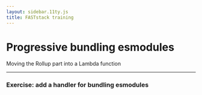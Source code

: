 ```yaml
---
layout: sidebar.11ty.js
title: FASTstack training
---
```


# Progressive bundling esmodules

Moving the Rollup part into a Lambda function

---
### Exercise: add a handler for bundling esmodules
